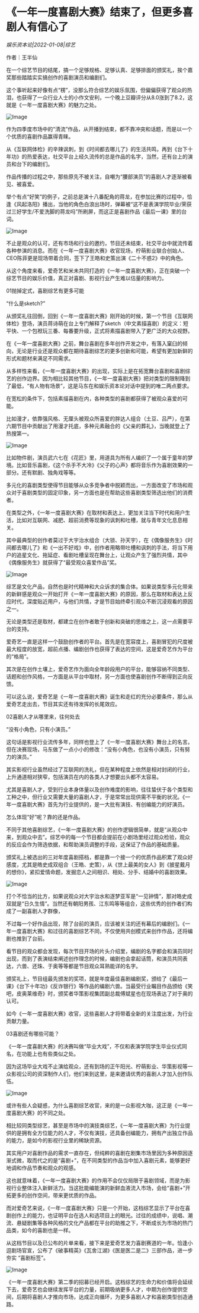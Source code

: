 # 《一年一度喜剧大赛》结束了，但更多喜剧人有信心了

*娱乐资本论|2022-01-08|综艺*

作者｜王半仙

在一个综艺节目的结尾，搞一个足够规格、足够认真、足够排面的颁奖礼，挨个嘉奖那些踏踏实实搞创作的喜剧演员和编剧们。

这个事听起来好像有点“楞”，没那么符合综艺的娱乐氛围，但偏偏获得了观众的热泪，也获得了一众行业人士的小作文安利，一个晚上豆瓣评分从8.0涨到了8.2，这就是《一年一度喜剧大赛》的魅力之处。

![Image](https://inews.gtimg.com/newsapp_bt/0/14400422901/641)

作为四季度市场中的“清流”作品，从开播到结束，都不靠冲突和话题，而是以一个个优质的喜剧作品赢得青睐。

从《互联网体检》的辛辣讽刺，到《时间都去哪儿了》的生活共鸣，再到《台下十年功》的热爱表达，社交平台上经久流传的总是作品的名字，当然，还有台上的演员和台下的编剧们。

作品传播的过程之中，那些原先不被关注，自嘲为“腰部演员”的喜剧人才逐渐被看见、被喜爱。

举个有点“好笑”的例子，之前总是演十八番配角的蒋龙，在参加比赛的过程中，恰逢《风起洛阳》播出，当他的角色白浪出场时，弹幕被“这不是表演学院毕业/荣获过三好学生/不爱洗脚的蒋龙吗”所刷屏，而这正是喜剧作品《最后一课》里的台词。

![Image](https://inews.gtimg.com/newsapp_bt/0/14400422877/641)

不止是观众的认可，还有市场和行业的邀约，节目还未结束，社交平台中就流传着各种参演的消息。而在《一年一度喜剧大赛》收官现场，柠萌影业联合创始人、CEO陈菲更是现场带着合同，签下了王皓和史策出演《二十不惑2》中的角色。

从这个角度来看，爱奇艺和米未共同打造的《一年一度喜剧大赛》，正在突破一个综艺节目的娱乐价值，真正对喜剧、影视行业产生难以估量的影响力。

01抛掉定式，喜剧综艺有更多可能

“什么是sketch?”

从颁奖礼往回倒，回到《一年一度喜剧大赛》刚开始的时候，第一个节目《互联网体检》登场，演员蒋诗萌在台上专门解释了sketch（中文素描喜剧）的定义：短平快、一个包袱玩三番、每番要升级，正式将素描喜剧带入了更广泛的大众视野。

在《一年一度喜剧大赛》之前，舞台喜剧在多年创作开发之中，有落入窠臼的倾向，无论是行业还是观众都在期待喜剧综艺的更多创新和可能，希望有更加新鲜的形式和题材来满足不同需求。

从多样性来看，《一年一度喜剧大赛》的出现，实际上是在拓宽舞台喜剧和喜剧综艺的创作边界。因为相比较其他节目，《一年一度喜剧大赛》把对类型的限制降到了最低，“有人物有场景”，这是马东在和娱乐资本论对话中提到的唯二两点要求。

在宽松的条件下，包括素描喜剧在内，各种类型的喜剧都获得了被观众喜爱的可能。

比如漫才，依靠强风格、无厘头被观众所喜爱的胖达人组合（土豆、吕严），在第六期节目中贡献出了用漫才托底，多种元素融合的《父亲的葬礼》，当晚就登上了热搜第一。

![Image](https://inews.gtimg.com/newsapp_bt/0/14400422903/641)

比如物件剧，演员武六七在《花匠》里，用道具为所有人编织了一个属于童年的梦境。比如音乐喜剧，《这个杀手不大冷》《父子的心声》都将音乐作为喜剧效果的一部分。还有默剧、独角戏等等。

多元化的喜剧类型使得节目能够从众多竞争者中脱颖而出，一方面改变了市场和观众对于喜剧类型的固定印象，另一方面也是在帮助这些喜剧类型筛选出他们的消费者。

在类型之外，《一年一度喜剧大赛》在取材和表达上，更加关注当下时代和用户生活，比如对互联网、减肥、超前消费等现象的讽刺和吐槽，就与青年文化息息相关。

其中最典型的创作者莫过于大宇治水组合（大锁、孙天宇），在《偶像服务生》《时间都去哪儿了》和《一出不好戏》中，创作者用略带吐槽和讽刺的手法，将当下用户的追星文化、拖延症、看剧吐槽呈现在舞台上，让观众产生了强烈共情，其中《偶像服务生》就获得了“最受观众喜爱作品”奖。

![Image](https://inews.gtimg.com/newsapp_bt/0/14400422902/641)

综艺是文化产品，自然也是时代精神和大众诉求的集合体。如果说类型多元化带来的新鲜感是观众一开始打开《一年一度喜剧大赛》的原因，那么在取材和表达上反应时代，深度贴近用户，与他们共情，才是节目始终牵引观众不断沉浸观看的原因之一。

无论是类型还是取材，都建立在创作者敢于创新和突破的思维之上，这一点需要平台的支持。

爱奇艺一直是这样一个鼓励创作者的平台。首先是在宽容度上，喜剧冒犯的尺度被最大程度的放宽，超前点播、编剧创作也获得了表达的空间，这是爱奇艺作为平台的“格局”。

其次是在创作土壤上，爱奇艺作为面向全年龄段用户的平台，能够容纳不同类型、话题和创作风格，一方面是从平台中取材，另一方面也使喜剧创作不断得到正向反馈。

可以这么说，爱奇艺是《一年一度喜剧大赛》诞生和走红的充分必要条件，那么从爱奇艺走出去，节目其实还有待发挥的长尾效应。

02喜剧人才从哪里来，往何处去

“没有小角色，只有小演员。”

这句话是影视行业流传多年，同样也登上了《一年一度喜剧大赛》舞台上的名言。但在决赛现场，马东做了一点小小的修改：“没有小角色，也没有小演员，只有努力的演员。”

其实影视行业虽然经过了互联网的洗礼，但在某种程度上依然是相对封闭的行业，上升通道相对狭窄，包括演员在内的各类人才想要出头都不太容易。

尤其是喜剧人才，受到行业本身体量以及创作难度的影响，往往蛰伏于各个类型和工种之中，但行业又需要大量的喜剧人才，于是常常出现供需不平衡的状况。《一年一度喜剧大赛》首先为行业提供的，是一大批有演技、有创编能力的好演员。

怎么体现“好”呢？靠的还是作品。

不同于其他喜剧综艺，《一年一度喜剧大赛》的创作逻辑很简单，就是“从观众中来，到观众中去”。综艺中的每一个节目都会提前在小剧场里经过观众检验，观众的反应会作为筛选依据，和帮助演员调整的手段，这保证了作品的基础质量。

颁奖礼上被选出的三对年度喜剧搭档，都是靠一个接一个的优质作品积累了观众好感度，尤其是皓史成双组合（王皓、史策），从《世上最美的女人》到《披星戴月的想你》，紧扣爱情命题，发掘恋人之间相识、相处、分手、结婚中的喜剧效果。

![Image](https://inews.gtimg.com/newsapp_bt/0/14400422913/641)

打个不恰当的比方，如果说观众对大宇治水和逐梦亚军是“一见钟情”，那对皓史成双就是“日久生情”。当然还有朝阳男孩、江东鸣等等组合，这些优秀的创作者们构成了一副喜剧人才群像，

不过每一个好作品出现，除了台前的演员，应该被关注的还有幕后的编剧们。《一年一度喜剧大赛》和过往的喜剧综艺不同，不仅使用共创模式来创作作品，还将编剧也推到了台前。

看节目的观众都会发现，每次节目开场的片头介绍里，编剧的名字都会和演员同时出现，而到了表演结束阐述创作理念的时候，编剧也会拿起话筒，和演员共同表达，六兽、还珠、于奥等等都是节目观众耳熟能详的名字。

颁奖礼上，节目组最先颁发的奖项，就是年度最佳喜剧编剧奖，颁给了《最后一课》《台下十年功》《反诈银行》等作品的编剧六兽。当最受行业瞩目作品颁给《笑吧，皮奥莱维奇》时，颁奖者华策影视集团副总裁傅斌星也在现场表达了对于奥的认可。

如今《一年一度喜剧大赛》收官，这些喜剧人才将带着全新的关注度出发，为行业贡献力量。

03喜剧还有哪些可能？

《一年一度喜剧大赛》的决赛叫做“毕业大戏”，不仅和表演学院学生毕业仪式同名，在功能上也有些类似之处。

因为这场毕业大戏不止演给观众，还有到场的正午阳光、柠萌影业、华策影视等一众影视公司的资深制作人们，他们来到这里，是来邀请优秀的喜剧人才加入创作队伍。

![Image](https://inews.gtimg.com/newsapp_bt/0/14400422900/641)

或许有些人会疑惑，为什么喜剧综艺收官，来的是一众影视大咖，这正是《一年一度喜剧大赛》的不同之处。

相比较同类型综艺，甚至是市场中的演技类综艺，《一年一度喜剧大赛》为行业提供的是拥有全方位能力的人才，不仅有演技，还具备创编能力，拥有产出独立作品的能力，是如今的影视行业里的稀缺资源。

其实用户对喜剧作品的需求一直存在，但纯粹的喜剧在剧集市场里因为多种原因逐渐式微，取而代之的是“喜剧+”，在不同类型的作品当中加入喜剧元素，能够更好地调和作品节奏和观众的观感。

这也就意味着，《一年一度喜剧大赛》的作用不会仅仅局限于喜剧领域，而是为影视行业整体注入新鲜活力。当这批能编能演的新鲜血液流入市场，会给“喜剧+”开拓更多的创作空间，带来更优质的作品。

而对爱奇艺来说，《一年一度喜剧大赛》只是一个开始，这档综艺显示了平台在喜剧创作上的能力，也证明平台在选人和选项目上的眼光。过往的成绩中，说唱、潮流、悬疑剧集等各种风格的文化产品都在平台的助推之下，不断成长为市场的热门品类，如今的喜剧也是一样。

从这档节目以及已公布的片单来看，接下来是爱奇艺发力喜剧赛道的一年。恰逢小逗剧场官宣，公布了《破事精英》《瓦舍江湖》《医是医二是二》三部作品，进一步夯实 “喜剧标签”。

![Image](https://inews.gtimg.com/newsapp_bt/0/14400422898/641)

《一年一度喜剧大赛》第二季的招募已经开启。这档综艺的生命力和价值将会延续下去，爱奇艺也会继续发挥平台的力量，前期吸纳更多人才，中期为创作提供空间，后期将喜剧人才推向市场，达成正向循环，为更多喜剧人才和喜剧类型创造通路。

